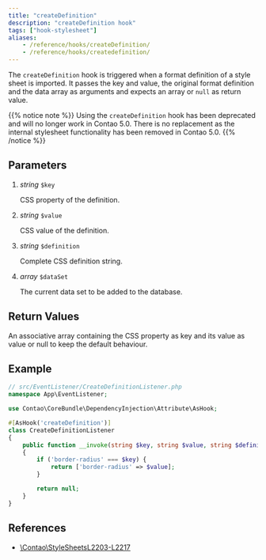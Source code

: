 ```yaml
---
title: "createDefinition"
description: "createDefinition hook"
tags: ["hook-stylesheet"]
aliases:
    - /reference/hooks/createDefinition/
    - /reference/hooks/createdefinition/
---
```



The `createDefinition` hook is triggered when a format definition of a style 
sheet is imported. It passes the key and value, the original format definition 
and the data array as arguments and expects an array or `null` as return value.

{{% notice note %}}
Using the `createDefinition` hook has been deprecated and will no longer work in Contao 5.0. There is no replacement as the internal stylesheet functionality has been removed in Contao 5.0.
{{% /notice %}}

## Parameters

1. *string* `$key`

    CSS property of the definition.

2. *string* `$value`

    CSS value of the definition.

3. *string* `$definition`

    Complete CSS definition string.

4. *array* `$dataSet`

    The current data set to be added to the database.


## Return Values

An associative array containing the CSS property as key and its value
as value or null to keep the default behaviour.


## Example

```php
// src/EventListener/CreateDefinitionListener.php
namespace App\EventListener;

use Contao\CoreBundle\DependencyInjection\Attribute\AsHook;

#[AsHook('createDefinition')]
class CreateDefinitionListener
{
    public function __invoke(string $key, string $value, string $definition, array &$dataSet): ?array
    {
        if ('border-radius' === $key) {
            return ['border-radius' => $value];
        }

        return null;
    }
}
```


## References

* [\Contao\StyleSheetsL2203-L2217](https://github.com/contao/contao/blob/4.7.6/core-bundle/src/Resources/contao/classes/StyleSheets.php#L2203-L2217)
